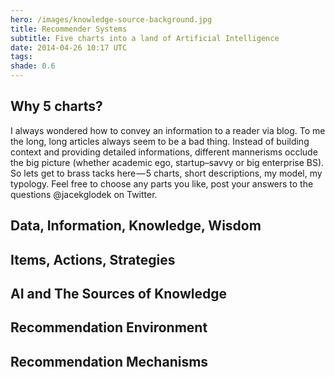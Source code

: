```yaml
---
hero: /images/knowledge-source-background.jpg
title: Recommender Systems
subtitle: Five charts into a land of Artificial Intelligence
date: 2014-04-26 10:17 UTC
tags:
shade: 0.6
---
```


## Why 5 charts?
I always wondered how to convey an information to a reader via blog.
To me the long, long articles always seem to be a bad thing.
Instead of building context and providing detailed informations,
different mannerisms occlude the big picture (whether academic ego, startup–savvy or big enterprise BS).
So lets get to brass tacks here — 5 charts, short descriptions, my model, my typology.
Feel free to choose any parts you like, post your answers to the questions @jacekglodek on Twitter.

## Data, Information, Knowledge, Wisdom

## Items, Actions, Strategies

## AI and The Sources of Knowledge

## Recommendation Environment

## Recommendation Mechanisms
